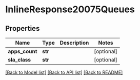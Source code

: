 # InlineResponse20075Queues

## Properties
Name | Type | Description | Notes
------------ | ------------- | ------------- | -------------
**apps_count** | **str** |  | [optional] 
**sla_class** | **str** |  | [optional] 

[[Back to Model list]](../README.md#documentation-for-models) [[Back to API list]](../README.md#documentation-for-api-endpoints) [[Back to README]](../README.md)

